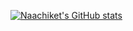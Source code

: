 [![Naachiket's GitHub stats](https://github-readme-stats.vercel.app/api?username=poshi1865&&include_all_commits=true&show_icons=true&theme=gruvbox)](https://github.com/anuraghazra/github-readme-stats)
